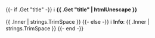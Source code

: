 {{- if .Get "title" -}}
ℹ️ **{{ .Get "title" | htmlUnescape }}**

{{ .Inner | strings.TrimSpace }}
{{- else -}}
ℹ️ **Info**: {{ .Inner | strings.TrimSpace }}
{{- end -}}
